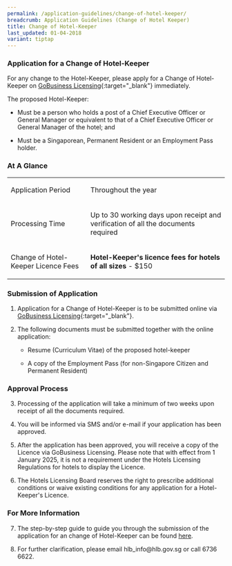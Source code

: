 ```yaml
---
permalink: /application-guidelines/change-of-hotel-keeper/
breadcrumb: Application Guidelines (Change of Hotel Keeper)
title: Change of Hotel-Keeper
last_updated: 01-04-2018
variant: tiptap
---
```

<h3><strong>Application for a Change of Hotel-Keeper</strong></h3>
<p>For any change to the Hotel-Keeper, please apply for a Change of Hotel-Keeper
on <a href="https://dashboard.gobusiness.gov.sg/login" rel="noopener noreferrer nofollow" target="_blank">GoBusiness Licensing</a>{:target="_blank"}
immediately.</p>
<p>The proposed Hotel-Keeper:</p>
<ul data-tight="true" class="tight">
<li>
<p>Must be a person who holds a post of a Chief Executive Officer or General
Manager or equivalent to that of a Chief Executive Officer or General Manager
of the hotel; and</p>
</li>
<li>
<p>Must be a Singaporean, Permanent Resident or an Employment Pass holder.</p>
</li>
</ul>
<h3><strong>At A Glance</strong></h3>
<table style="minWidth: 50px">
<colgroup>
<col>
<col>
</colgroup>
<tbody>
<tr>
<td rowspan="1" colspan="1">
<p>Application Period</p>
</td>
<td rowspan="1" colspan="1">
<p>Throughout the year</p>
</td>
</tr>
<tr>
<td rowspan="1" colspan="1">
<p>Processing Time</p>
</td>
<td rowspan="1" colspan="1">
<p>Up to 30 working days upon receipt and verification of all the documents
required</p>
</td>
</tr>
<tr>
<td rowspan="1" colspan="1">
<p>Change of Hotel-Keeper Licence Fees</p>
</td>
<td rowspan="1" colspan="1">
<p><strong>Hotel-Keeper's licence fees for hotels of all sizes</strong> -
$150
<br>
</p>
</td>
</tr>
</tbody>
</table>
<h3><strong>Submission of Application</strong></h3>
<ol>
<li>
<p>Application for a Change of Hotel-Keeper is to be submitted online via
<a href="https://licence1.business.gov.sg" rel="noopener noreferrer nofollow" target="_blank">GoBusiness Licensing</a>{:target="_blank"}.</p>
</li>
<li>
<p>The following documents must be submitted together with the online application:</p>
<ul data-tight="true" class="tight">
<li>
<p>Resume (Curriculum Vitae) of the proposed hotel-keeper</p>
</li>
<li>
<p>A copy of the Employment Pass (for non-Singapore Citizen and Permanent
Resident)</p>
</li>
</ul>
</li>
</ol>
<h3><strong>Approval Process</strong></h3>
<ol start="3">
<li>
<p>Processing of the application will take a minimum of two weeks upon receipt
of all the documents required.</p>
</li>
<li>
<p>You will be informed via SMS and/or e-mail if your application has been
approved.</p>
</li>
<li>
<p>After the application has been approved, you will receive a copy of the
Licence via GoBusiness Licensing. Please note that with effect from 1 January
2025, it is not a requirement under the Hotels Licensing Regulations for
hotels to display the Licence.</p>
</li>
<li>
<p>The Hotels Licensing Board reserves the right to prescribe additional
conditions or waive existing conditions for any application for a Hotel-Keeper's
Licence.</p>
</li>
</ol>
<h3><strong>For More Information</strong></h3>
<ol start="7">
<li>
<p>The step-by-step guide to guide you through the submission of the application
for an change of Hotel-Keeper can be found <a href="/files/resources/guides/guide_amendment_of_licence_2025.pdf" rel="noopener noreferrer nofollow" target="_blank">here</a>.</p>
</li>
<li>
<p>For further clarification, please email hlb_info@hlb.gov.sg or call 6736
6622.</p>
</li>
</ol>
<p></p>